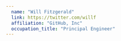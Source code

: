 ```yaml
---
  name: "Will Fitzgerald"
  link: https://twitter.com/willf
  affiliation: "GitHub, Inc"
  occupation_title: "Principal Engineer"
---
```

